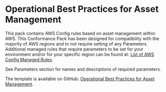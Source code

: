 # Operational Best Practices for Asset Management<a name="operational-best-practices-for-asset-management"></a>

 This pack contains AWS Config rules based on asset management within AWS\. This Conformance Pack has been designed for compatibility with the majority of AWS regions and to not require setting of any Parameters\. Additional managed rules that require parameters to be set for your environment and/or for your specific region can be found at: [List of AWS Config Managed Rules](https://docs.aws.amazon.com/config/latest/developerguide/managed-rules-by-aws-config.html)\. 

 See Parameters section for names and descriptions of required parameters\. 

The template is available on GitHub: [Operational Best Practices for Asset Management](https://github.com/awslabs/aws-config-rules/blob/master/aws-config-conformance-packs/Operational-Best-Practices-for-Asset-Management.yaml)\.